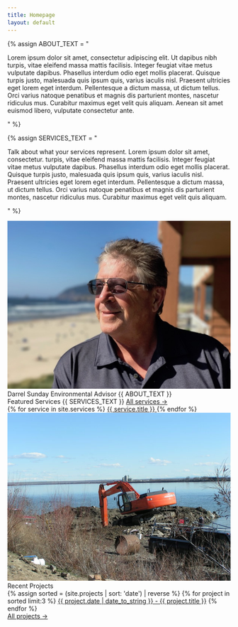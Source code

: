 ```yaml
---
title: Homepage
layout: default
---
```


{% assign ABOUT_TEXT = "

Lorem ipsum dolor sit amet, consectetur adipiscing elit. Ut dapibus nibh 
turpis, vitae eleifend massa mattis facilisis. Integer feugiat vitae metus 
vulputate dapibus. Phasellus interdum odio eget mollis placerat. Quisque 
turpis justo, malesuada quis ipsum quis, varius iaculis nisl. Praesent 
ultricies eget lorem eget interdum. Pellentesque a dictum massa, ut dictum 
tellus. Orci varius natoque penatibus et magnis dis parturient montes, 
nascetur ridiculus mus. Curabitur maximus eget velit quis aliquam. Aenean sit 
amet euismod libero, vulputate consectetur ante.

" %}


{% assign SERVICES_TEXT = "

Talk about what your services represent. Lorem ipsum dolor sit amet, consectetur. 
turpis, vitae eleifend massa mattis facilisis. Integer feugiat vitae metus 
vulputate dapibus. Phasellus interdum odio eget mollis placerat. Quisque turpis 
justo, malesuada quis ipsum quis, varius iaculis nisl. Praesent ultricies eget 
lorem eget interdum. Pellentesque a dictum massa, ut dictum tellus. Orci varius 
natoque penatibus et magnis dis parturient montes, nascetur ridiculus mus. Curabitur 
maximus eget velit quis aliquam.

" %}




<!--
DO NOT EDIT BELOW
-->

<div class="about">
	<div class="about__image">
		<img src="/assets/sunday.jpg" alt="sunday">
	</div>
	<div class="about__content">
		<span class="about__content__name">Darrel Sunday</span>
		<span class="about__content__title">Environmental Advisor</span>
		<span class="about__content__text">
			{{ ABOUT_TEXT }}
		</span>
	</div>
</div>

<div class="featured-services">
	<div class="featured-services__about">
		<span class="featured-services__about__header">Featured Services</span>
		<span class="featured-services__about__text">
				{{ SERVICES_TEXT }}
		</span>
		<span class="featured-services__about__all"><a href="/services">All services &rarr;</a></span>
	</div>
	<div class="featured-services__content">
		<div class="featured-services__content__container">
			{% for service in site.services %}
			<a class="featured-services__content__item" href="/services#{{ service.title }}">
				<span class="featured-services__content__item__text">{{ service.title }}</span>
			</a>
			{% endfor %}
		</div>
	</div>
</div>

<div class="recent-projects">
	<div class="recent-projects__image">
		<img src="/assets/projects.jpg" alt="projects">
	</div>
	<div class="recent-projects__content">
		<span class="recent-projects__content__header">Recent Projects</span>
		<div class="recent-projects__content__container">
			{% assign sorted = (site.projects | sort: 'date') | reverse %}
			{% for project in sorted limit:3 %}
			<a class="recent-projects__content__item" href="{{ project.url }}">{{ project.date | date_to_string }} - {{ project.title }}</a>
			{% endfor %}
		</div>
		<span class="recent-projects__content__all"><a href="/projects">All projects &rarr;</a></span>
	</div>
</div>